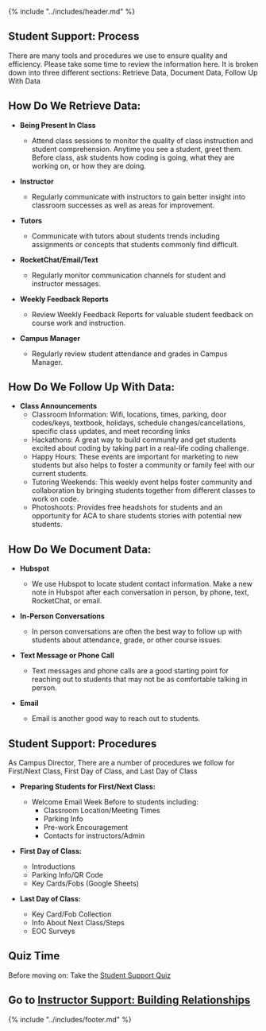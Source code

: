 {% include "../includes/header.md" %}

## Student Support: Process
There are many tools and procedures we use to ensure quality and efficiency. Please take some time to review the information here. It is broken down into three different sections: Retrieve Data, Document Data, Follow Up With Data

## How Do We Retrieve Data:

- **Being Present In Class**
    - Attend class sessions to monitor the quality of class instruction and student comprehension. Anytime you see a student, greet them. Before class, ask students how coding is going, what they are working on, or how they are doing. 


- **Instructor**
    - Regularly communicate with instructors to gain better insight into classroom successes as well as areas for improvement.


- **Tutors**
    - Communicate with tutors about students trends including assignments or concepts that students commonly find difficult.


- **RocketChat/Email/Text**
    - Regularly monitor communication channels for student and instructor messages. 


- **Weekly Feedback Reports**
    - Review Weekly Feedback Reports for valuable student feedback on course work and instruction. 


- **Campus Manager**
    - Regularly review student attendance and grades in Campus Manager.



## How Do We Follow Up With Data:

- **Class Announcements**
    - Classroom Information: Wifi, locations, times, parking, door codes/keys, textbook, holidays, schedule changes/cancellations, specific class updates, and meet recording links
    - Hackathons: A great way to build community and get students excited about coding by taking part in a real-life coding challenge. 
    - Happy Hours: These events are important for marketing to new students but also helps to foster a community or family feel with our current students.
    - Tutoring Weekends: This weekly event helps foster community and collaboration by bringing students together from different classes to work on code.
    - Photoshoots: Provides free headshots for students and an opportunity for ACA to share students stories with potential new students. 


## How Do We Document Data:

- **Hubspot** 
    - We use Hubspot to locate student contact information. Make a new note in Hubspot after each conversation in person, by phone, text, RocketChat, or email. 


- **In-Person Conversations**
    - In person conversations are often the best way to follow up with students about attendance, grade, or other course issues. 


- **Text Message or Phone Call**
    - Text messages and phone calls are a good starting point for reaching out to students that may not be as comfortable talking in person.


- **Email**
    - Email is another good way to reach out to students. 


## Student Support: Procedures

As Campus Director, There are a number of procedures we follow for First/Next Class, First Day of Class, and Last Day of Class

- **Preparing Students for First/Next Class:**
    - Welcome Email Week Before to students including:
        - Classroom Location/Meeting Times
        - Parking Info
        - Pre-work Encouragement
        - Contacts for instructors/Admin


- **First Day of Class:**
    - Introductions
    - Parking Info/QR Code
    - Key Cards/Fobs (Google Sheets)


- **Last Day of Class:** 
    - Key Card/Fob Collection
    - Info About Next Class/Steps 
    - EOC Surveys

## Quiz Time

Before moving on: Take the [Student Support Quiz]()

## Go to [Instructor Support: Building Relationships](../steps/instructorSupportBuildingRelationships.md)

{% include "../includes/footer.md" %}
